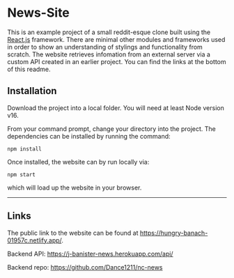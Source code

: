 # News-Site

This is an example project of a small reddit-esque clone built using the [React.js](https://reactjs.org/) framework. There are minimal other modules and frameworks used in order to show an understanding of stylings and functionality from scratch. The website retrieves infomation from an external server via a custom API created in an earlier project. You can find the links at the bottom of this readme.


## Installation
Download the project into a local folder. You will need at least Node version v16.

From your command prompt, change your directory into the project. The dependencies can be installed by running the command:

    npm install

Once installed, the website can by run locally via:

    npm start

which will load up the website in your browser.

---

## Links

The public link to the website can be found at https://hungry-banach-01957c.netlify.app/.

Backend API: https://j-banister-news.herokuapp.com/api/

Backend repo: https://github.com/Dance1211/nc-news